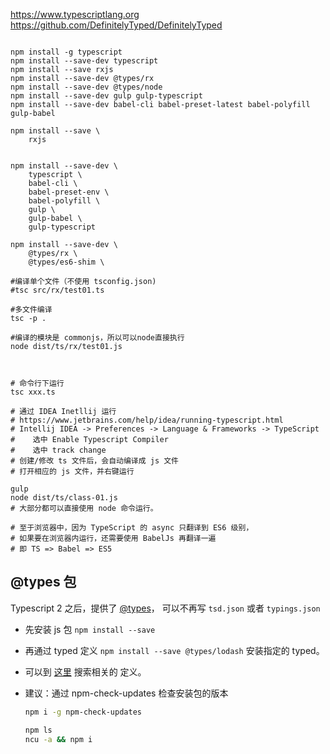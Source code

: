 
https://www.typescriptlang.org
https://github.com/DefinitelyTyped/DefinitelyTyped

```

npm install -g typescript
npm install --save-dev typescript
npm install --save rxjs
npm install --save-dev @types/rx
npm install --save-dev @types/node
npm install --save-dev gulp gulp-typescript 
npm install --save-dev babel-cli babel-preset-latest babel-polyfill gulp-babel

npm install --save \
    rxjs


npm install --save-dev \
    typescript \
    babel-cli \
    babel-preset-env \
    babel-polyfill \
    gulp \
    gulp-babel \
    gulp-typescript
 
npm install --save-dev \
    @types/rx \
    @types/es6-shim \

#编译单个文件（不使用 tsconfig.json)
#tsc src/rx/test01.ts

#多文件编译
tsc -p .

#编译的模块是 commonjs，所以可以node直接执行
node dist/ts/rx/test01.js 
 
 

# 命令行下运行
tsc xxx.ts

# 通过 IDEA Inetllij 运行
# https://www.jetbrains.com/help/idea/running-typescript.html
# Intellij IDEA -> Preferences -> Language & Frameworks -> TypeScript
#    选中 Enable Typescript Compiler
#    选中 track change
# 创建/修改 ts 文件后，会自动编译成 js 文件
# 打开相应的 js 文件，并右键运行

gulp 
node dist/ts/class-01.js
# 大部分都可以直接使用 node 命令运行。

# 至于浏览器中，因为 TypeScript 的 async 只翻译到 ES6 级别，
# 如果要在浏览器内运行，还需要使用 BabelJs 再翻译一遍
# 即 TS => Babel => ES5

```


## @types 包
 
Typescript 2 之后，提供了 [@types](https://github.com/DefinitelyTyped/DefinitelyTyped)，
可以不再写 `tsd.json` 或者 `typings.json`


- 先安装 js 包     `npm install --save `
- 再通过 typed 定义 `npm install --save @types/lodash`  安装指定的 typed。
- 可以到 [这里](http://microsoft.github.io/TypeSearch/) 搜索相关的 定义。 

- 建议：通过 npm-check-updates 检查安装包的版本 

    ```bash
    npm i -g npm-check-updates
    
    npm ls
    ncu -a && npm i
    ```

